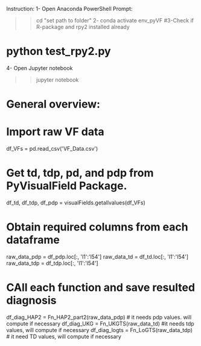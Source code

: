 Instruction:
1- Open Anaconda PowerShell Prompt:
>> cd "set path to folder"
2- conda activate env_pyVF
#3-Check if R-package and rpy2 installed already
# python  test_rpy2.py
4- Open Jupyter notebook
>> jupyter notebook




# General overview:
# Import raw VF data
df_VFs = pd.read_csv('VF_Data.csv')

# Get td, tdp, pd, and pdp from PyVisualField Package. 
df_td, df_tdp, df_pdp = visualFields.getallvalues(df_VFs) 

# Obtain required columns from each dataframe
raw_data_pdp = df_pdp.loc[:, 'l1':'l54']
raw_data_td = df_td.loc[:, 'l1':'l54']
raw_data_tdp = df_tdp.loc[:, 'l1':'l54']

# CAll each function and save resulted diagnosis 
df_diag_HAP2 = Fn_HAP2_part2(raw_data_pdp) # it needs pdp values. will compute if necessary
df_diag_UKG = Fn_UKGTS(raw_data_td) #it needs tdp values, will compute if necessary
df_diag_logts = Fn_LoGTS(raw_data_tdp) # it need TD values, will compute if necessary
